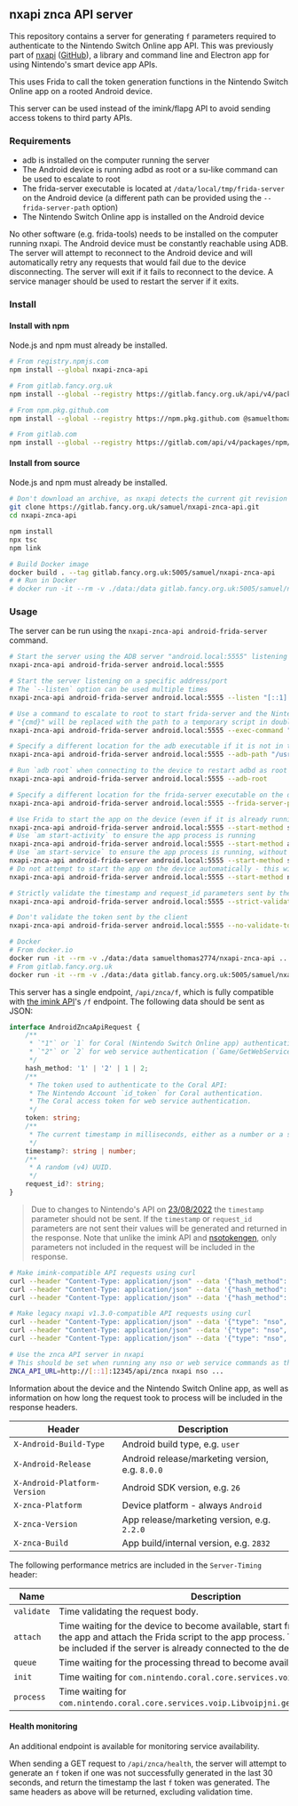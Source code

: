 nxapi znca API server
---

This repository contains a server for generating `f` parameters required to authenticate to the Nintendo Switch Online app API. This was previously part of [nxapi](https://gitlab.fancy.org.uk/samuel/nxapi) ([GitHub](https://github.com/samuelthomas2774/nxapi)), a library and command line and Electron app for using Nintendo's smart device app APIs.

This uses Frida to call the token generation functions in the Nintendo Switch Online app on a rooted Android device.

This server can be used instead of the imink/flapg API to avoid sending access tokens to third party APIs.

### Requirements

- adb is installed on the computer running the server
- The Android device is running adbd as root or a su-like command can be used to escalate to root
- The frida-server executable is located at `/data/local/tmp/frida-server` on the Android device (a different path can be provided using the `--frida-server-path` option)
- The Nintendo Switch Online app is installed on the Android device

No other software (e.g. frida-tools) needs to be installed on the computer running nxapi. The Android device must be constantly reachable using ADB. The server will attempt to reconnect to the Android device and will automatically retry any requests that would fail due to the device disconnecting. The server will exit if it fails to reconnect to the device. A service manager should be used to restart the server if it exits.

### Install

#### Install with npm

Node.js and npm must already be installed.

```sh
# From registry.npmjs.com
npm install --global nxapi-znca-api

# From gitlab.fancy.org.uk
npm install --global --registry https://gitlab.fancy.org.uk/api/v4/packages/npm/ @samuel/nxapi-znca-api

# From npm.pkg.github.com
npm install --global --registry https://npm.pkg.github.com @samuelthomas2774/nxapi-znca-api

# From gitlab.com
npm install --global --registry https://gitlab.com/api/v4/packages/npm/ @samuelthomas2774/nxapi-znca-api
```

#### Install from source

Node.js and npm must already be installed.

```sh
# Don't download an archive, as nxapi detects the current git revision
git clone https://gitlab.fancy.org.uk/samuel/nxapi-znca-api.git
cd nxapi-znca-api

npm install
npx tsc
npm link

# Build Docker image
docker build . --tag gitlab.fancy.org.uk:5005/samuel/nxapi-znca-api
# # Run in Docker
# docker run -it --rm -v ./data:/data gitlab.fancy.org.uk:5005/samuel/nxapi-znca-api ...
```

### Usage

The server can be run using the `nxapi-znca-api android-frida-server` command.

```sh
# Start the server using the ADB server "android.local:5555" listening on all interfaces on a random port
nxapi-znca-api android-frida-server android.local:5555

# Start the server listening on a specific address/port
# The `--listen` option can be used multiple times
nxapi-znca-api android-frida-server android.local:5555 --listen "[::1]:12345"

# Use a command to escalate to root to start frida-server and the Nintendo Switch Online app
# "{cmd}" will be replaced with the path to a temporary script in double quotes
nxapi-znca-api android-frida-server android.local:5555 --exec-command "/system/bin/su -c {cmd}"

# Specify a different location for the adb executable if it is not in the search path
nxapi-znca-api android-frida-server android.local:5555 --adb-path "/usr/local/bin/adb"

# Run `adb root` when connecting to the device to restart adbd as root
nxapi-znca-api android-frida-server android.local:5555 --adb-root

# Specify a different location for the frida-server executable on the device
nxapi-znca-api android-frida-server android.local:5555 --frida-server-path "/data/local/tmp/frida-server-15.1.17-android-arm"

# Use Frida to start the app on the device (even if it is already running) (recommended)
nxapi-znca-api android-frida-server android.local:5555 --start-method spawn
# Use `am start-activity` to ensure the app process is running
nxapi-znca-api android-frida-server android.local:5555 --start-method activity
# Use `am start-service` to ensure the app process is running, without causing Android to show the app (default)
nxapi-znca-api android-frida-server android.local:5555 --start-method service
# Do not attempt to start the app on the device automatically - this will cause the server to fail if the app is not already running
nxapi-znca-api android-frida-server android.local:5555 --start-method none

# Strictly validate the timestamp and request_id parameters sent by the client are likely to be accepted by Nintendo's API
nxapi-znca-api android-frida-server android.local:5555 --strict-validate

# Don't validate the token sent by the client
nxapi-znca-api android-frida-server android.local:5555 --no-validate-tokens

# Docker
# From docker.io
docker run -it --rm -v ./data:/data samuelthomas2774/nxapi-znca-api ...
# From gitlab.fancy.org.uk
docker run -it --rm -v ./data:/data gitlab.fancy.org.uk:5005/samuel/nxapi-znca-api ...
```

This server has a single endpoint, `/api/znca/f`, which is fully compatible with [the imink API](https://github.com/JoneWang/imink/wiki/imink-API-Documentation)'s `/f` endpoint. The following data should be sent as JSON:

```ts
interface AndroidZncaApiRequest {
    /**
     * `"1"` or `1` for Coral (Nintendo Switch Online app) authentication (`Account/Login` and `Account/GetToken`).
     * `"2"` or `2` for web service authentication (`Game/GetWebServiceToken`).
     */
    hash_method: '1' | '2' | 1 | 2;
    /**
     * The token used to authenticate to the Coral API:
     * The Nintendo Account `id_token` for Coral authentication.
     * The Coral access token for web service authentication.
     */
    token: string;
    /**
     * The current timestamp in milliseconds, either as a number or a string.
     */
    timestamp?: string | number;
    /**
     * A random (v4) UUID.
     */
    request_id?: string;
}
```

> Due to changes to Nintendo's API on [23/08/2022](https://github.com/samuelthomas2774/nxapi/discussions/10#discussioncomment-3464443) the `timestamp` parameter should not be sent. If the `timestamp` or `request_id` parameters are not sent their values will be generated and returned in the response. Note that unlike the imink API and [nsotokengen](https://github.com/clovervidia/nsotokengen), only parameters not included in the request will be included in the response.

```sh
# Make imink-compatible API requests using curl
curl --header "Content-Type: application/json" --data '{"hash_method": "1", "token": "..."}' "http://[::1]:12345/api/znca/f"
curl --header "Content-Type: application/json" --data '{"hash_method": "1", "token": "...", "request_id": "..."}' "http://[::1]:12345/api/znca/f"
curl --header "Content-Type: application/json" --data '{"hash_method": "1", "token": "...", "timestamp": "...", "request_id": "..."}' "http://[::1]:12345/api/znca/f"

# Make legacy nxapi v1.3.0-compatible API requests using curl
curl --header "Content-Type: application/json" --data '{"type": "nso", "token": "..."}' "http://[::1]:12345/api/znca/f"
curl --header "Content-Type: application/json" --data '{"type": "nso", "token": "...", "uuid": "..."}' "http://[::1]:12345/api/znca/f"
curl --header "Content-Type: application/json" --data '{"type": "nso", "token": "...", "timestamp": "...", "uuid": "..."}' "http://[::1]:12345/api/znca/f"

# Use the znca API server in nxapi
# This should be set when running any nso or web service commands as the access token will be refreshed automatically when it expires
ZNCA_API_URL=http://[::1]:12345/api/znca nxapi nso ...
```

Information about the device and the Nintendo Switch Online app, as well as information on how long the request took to process will be included in the response headers.

Header                          | Description
--------------------------------|------------------
`X-Android-Build-Type`          | Android build type, e.g. `user`
`X-Android-Release`             | Android release/marketing version, e.g. `8.0.0`
`X-Android-Platform-Version`    | Android SDK version, e.g. `26`
`X-znca-Platform`               | Device platform - always `Android`
`X-znca-Version`                | App release/marketing version, e.g. `2.2.0`
`X-znca-Build`                  | App build/internal version, e.g. `2832`

The following performance metrics are included in the `Server-Timing` header:

Name        | Description
------------|------------------
`validate`  | Time validating the request body.
`attach`    | Time waiting for the device to become available, start frida-server, start the app and attach the Frida script to the app process. This metric will not be included if the server is already connected to the device.
`queue`     | Time waiting for the processing thread to become available.
`init`      | Time waiting for `com.nintendo.coral.core.services.voip.Libvoipjni.init`.
`process`   | Time waiting for `com.nintendo.coral.core.services.voip.Libvoipjni.genAudioH`/`genAudioH2`.

#### Health monitoring

An additional endpoint is available for monitoring service availability.

When sending a GET request to `/api/znca/health`, the server will attempt to generate an `f` token if one was not successfully generated in the last 30 seconds, and return the timestamp the last `f` token was generated. The same headers as above will be returned, excluding validation time.
